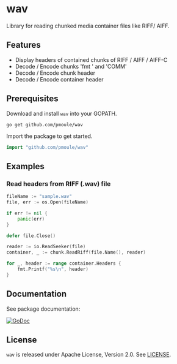 # wav
Library for reading chunked media container files like RIFF/ AIFF.

## Features
- Display headers of contained chunks of RIFF / AIFF / AIFF-C
- Decode / Encode chunks 'fmt ' and 'COMM'
- Decode / Encode chunk header
- Decode / Encode container header

## Prerequisites
Download and install `wav` into your GOPATH.
```
go get github.com/pmoule/wav
```
Import the package to get started.
```go
import "github.com/pmoule/wav"
```
## Examples
### Read headers from RIFF (.wav) file
```go
fileName := "sample.wav"
file, err := os.Open(fileName)

if err != nil {
    panic(err)
}

defer file.Close()

reader := io.ReadSeeker(file)
container, _ := chunk.ReadRiff(file.Name(), reader)

for _, header := range container.Headers {
    fmt.Printf("%s\n", header)
}
```
## Documentation
See package documentation:

[![GoDoc](https://godoc.org/github.com/pmoule/wav?status.svg)](https://godoc.org/github.com/pmoule/wav)

## License
`wav` is released under Apache License, Version 2.0. See [LICENSE](LICENSE.txt).